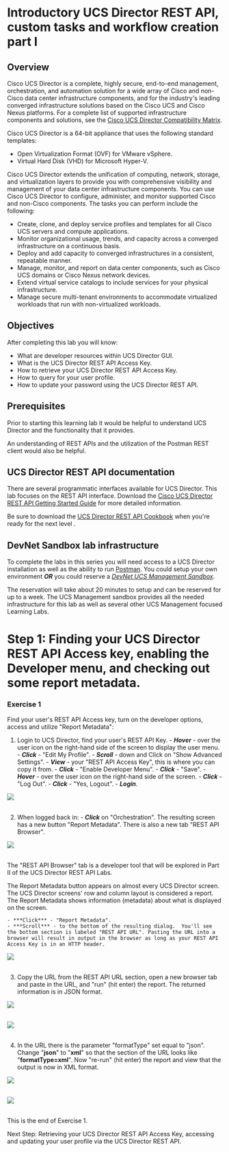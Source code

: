 # Introductory UCS Director REST API, custom tasks and workflow creation part I

## Overview
Cisco UCS Director is a complete, highly secure, end-to-end management, orchestration, and automation solution for a wide array of Cisco and non-Cisco data center infrastructure components, and for the industry's leading converged infrastructure solutions based on the Cisco UCS and Cisco Nexus platforms. For a complete list of supported infrastructure components and solutions, see the [Cisco UCS Director Compatibility Matrix](http://www.cisco.com/c/en/us/support/servers-unified-computing/ucs-director/products-device-support-tables-list.html).

Cisco UCS Director is a 64-bit appliance that uses the following standard templates:

  - Open Virtualization Format (OVF) for VMware vSphere.
  - Virtual Hard Disk (VHD) for Microsoft Hyper-V.

Cisco UCS Director extends the unification of computing, network, storage, and virtualization layers to provide you with comprehensive visibility and management of your data center infrastructure components. You can use Cisco UCS Director to configure, administer, and monitor supported Cisco and non-Cisco components. The tasks you can perform include the following:

  - Create, clone, and deploy service profiles and templates for all Cisco UCS servers and compute applications.
  - Monitor organizational usage, trends, and capacity across a converged infrastructure on a continuous basis.
  - Deploy and add capacity to converged infrastructures in a consistent, repeatable manner.
  - Manage, monitor, and report on data center components, such as Cisco UCS domains or Cisco Nexus network devices.
  - Extend virtual service catalogs to include services for your physical infrastructure.
  - Manage secure multi-tenant environments to accommodate virtualized workloads that run with non-virtualized workloads.

## Objectives

After completing this lab you will know:

  - What are developer resources within UCS Director GUI.
  - What is the UCS Director REST API Access Key.
  - How to retrieve your UCS Director REST API Access Key.
  - How to query for your user profile.
  - How to update your password using the UCS Director REST API.

## Prerequisites
Prior to starting this learning lab it would be helpful to understand UCS Director and the functionality that it provides.

An understanding of REST APIs and the utilization of the Postman REST client would also be helpful.

## UCS Director REST API documentation
There are several programmatic interfaces available for UCS Director. This lab focuses on the REST API interface. Download the [Cisco UCS Director REST API Getting Started Guide](https://www.cisco.com/c/en/us/td/docs/unified_computing/ucs/ucs-director/rest-api-getting-started-guide/6-5/cisco-ucs-director-REST-API-getting-started-65.html) for more detailed information.

Be sure to download the [UCS Director REST API Cookbook](https://www.cisco.com/c/en/us/td/docs/unified_computing/ucs/ucs-director/rest-api-cookbook/6-5/cisco-ucs-director-REST-API-cookbook-65.html) when you're ready for the next level .

## DevNet Sandbox lab infrastructure

To complete the labs in this series you will need access to a UCS Director installation as well as the ability to run [Postman](https://www.getpostman.com/postman). You could setup your own environment ***OR*** you could reserve a [*DevNet UCS Management Sandbox*](https://devnetsandbox.cisco.com/RM/Diagram/Index/3323b7b0-b70b-4b1e-a929-6bdbff3aac8a?diagramType=Topology).

The reservation will take about 20 minutes to setup and can be reserved for up to a week. The UCS Management sandbox provides all the needed infrastructure for this lab as well as several other UCS Management focused Learning Labs.

# Step 1: Finding your UCS Director REST API Access key, enabling the Developer menu, and checking out some report metadata.

### Exercise 1
Find your user's REST API Access key, turn on the developer options, access and utilize "Report Metadata":

  1. Login to UCS Director, find your user's REST API Key.
    - ***Hover*** - over the user icon on the right-hand side of the screen to display the user menu.
    - ***Click*** - "Edit My Profile".
    - ***Scroll*** - down and Click on "Show Advanced Settings".
    - ***View*** - your "REST API Access Key", this is where you can copy it from.
    - ***Click*** - "Enable Developer Menu".
    - ***Click*** - "Save".
    - ***Hover*** - over the user icon on the right-hand side of the screen.
    - ***Click*** - "Log Out".
    - ***Click*** - "Yes, Logout".
    - ***Login***.


  ![](assets/images/ucsd-rest-api-101-01.jpg)<br/><br/>

  2. When logged back in:
    - ***Click*** on "Orchestration".
    The resulting screen has a new button "Report Metadata". There is also a new tab "REST API Browser".


  ![](assets/images/ucsd-rest-api-101-02.jpg)<br/><br/>

  The "REST API Browser" tab is a developer tool that will be explored in Part II of the UCS Director REST API Labs.

  The Report Metadata button appears on almost every UCS Director screen.  The UCS Director screens' row and column layout is considered a report. The Report Metadata shows information (metadata) about what is displayed on the screen.

    - ***Click*** - "Report Metadata".
    - ***Scroll*** - to the bottom of the resulting dialog.  You'll see the bottom section is labeled "REST API URL". Pasting the URL into a browser will result in output in the browser as long as your REST API Access Key is in an HTTP header.


  ![](assets/images/ucsd-rest-api-101-03.jpg)<br/><br/>

  3. Copy the URL from the REST API URL section, open a new browser tab and paste in the URL, and "run" (hit enter) the report. The returned information is in JSON format.


  ![](assets/images/ucsd-rest-api-101-04.jpg)<br/><br/>


  ![](assets/images/ucsd-rest-api-101-05.jpg)<br/><br/>

  4. In the URL there is the parameter "formatType" set equal to "json". Change "**json**" to "**xml**" so that the section of the URL looks like "**formatType=xml**". Now "re-run" (hit enter) the report and view that the output is now in XML format.


  ![](assets/images/ucsd-rest-api-101-05.jpg)<br/><br/>


  ![](assets/images/ucsd-rest-api-101-06.jpg)<br/><br/>

  This is the end of Exercise 1.

Next Step: Retrieving your UCS Director REST API Access Key, accessing and updating your user profile via the UCS Director REST API.
